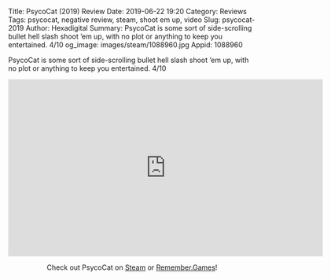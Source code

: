 Title: PsycoCat (2019) Review
Date: 2019-06-22 19:20
Category: Reviews
Tags: psycocat, negative review, steam, shoot em up, video
Slug: psycocat-2019
Author: Hexadigital
Summary: PsycoCat is some sort of side-scrolling bullet hell slash shoot ’em up, with no plot or anything to keep you entertained. 4/10
og_image: images/steam/1088960.jpg
Appid: 1088960

PsycoCat is some sort of side-scrolling bullet hell slash shoot ’em up, with no plot or anything to keep you entertained. 4/10

<center><iframe src="https://www.youtube.com/embed/L5FRXXPd9dE?feature=oembed" allow="accelerometer; autoplay; encrypted-media; gyroscope; picture-in-picture" width="640" height="360" frameborder="0"></iframe>

Check out PsycoCat on [Steam](https://store.steampowered.com/app/1088960/?curator_clanid=34633900) or [Remember.Games](https://remember.games/game/2609/)!</center>
